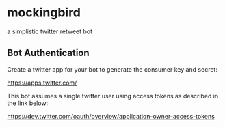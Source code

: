 # mockingbird

a simplistic twitter retweet bot

## Bot Authentication

Create a twitter app for your bot to generate the consumer key and secret:

https://apps.twitter.com/

This bot assumes a single twitter user using access tokens as described in the link below:

https://dev.twitter.com/oauth/overview/application-owner-access-tokens
